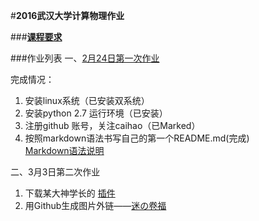 #**2016武汉大学计算物理作业**

###**[课程要求](https://github.com/caihao/computational_physics_whu/blob/master/README.md)**

###作业列表
一、[2月24日第一次作业](https://github.com/caihao/computational_physics_whu/blob/master/Exercises.md)

完成情况：<br/>
1. 安装linux系统（已安装双系统）<br/>
2. 安装python 2.7 运行环境（已安装）<br/>
3. 注册github 账号，关注caihao（已Marked）<br/>
4. 按照markdown语法书写自己的第一个README.md(完成)<br/>
   [Markdown语法说明](http://www.appinn.com/markdown/#p)

二、3月3日第二次作业
 
1. 下载某大神学长的  [插件](https://github.com/Ron89/thesaurus_query.vim)<br/>
2. 用Github生成图片外链——[迷の卷福](https://raw.githubusercontent.com/luokaifa-whu/computationalphysics_N2014301580293/master/QQ.20160308141916.png)
